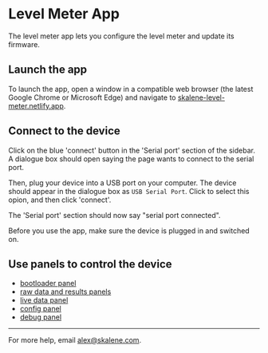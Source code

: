 # Level Meter App

The level meter app lets you configure the level meter and update its firmware.

## Launch the app

To launch the app, open a window in a compatible web browser (the latest Google Chrome or Microsoft Edge) and navigate to [skalene-level-meter.netlify.app](https://skalene-level-meter.netlify.app/).

## Connect to the device

Click on the blue 'connect' button in the 'Serial port' section of the sidebar. A dialogue box should open saying the page wants to connect to the serial port.

Then, plug your device into a USB port on your computer. The device should appear in the dialogue box as `USB Serial Port`. Click to select this opion, and then click 'connect'.

The 'Serial port' section should now say "serial port connected".

Before you use the app, make sure the device is plugged in and switched on.

## Use panels to control the device

- [bootloader panel](panels/bootloader)
- [raw data and results panels](panels/data-and-results)
- [live data panel](panels/live-data)
- [config panel](panels/config)
- [debug panel](panels/debug)

---

For more help, email alex@skalene.com.
